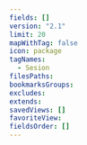 ```yaml
---
fields: []
version: "2.1"
limit: 20
mapWithTag: false
icon: package
tagNames:
  - Sesion
filesPaths: 
bookmarksGroups: 
excludes: 
extends: 
savedViews: []
favoriteView: 
fieldsOrder: []
---
```

